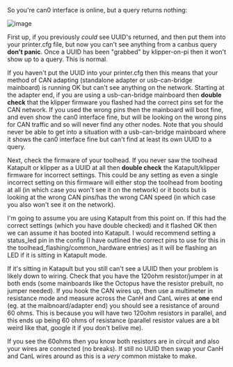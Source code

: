 
So you're can0 interface is online, but a query returns nothing:

![image](https://user-images.githubusercontent.com/124253477/235122048-e39c4fb0-6163-4469-b1fa-aa9dddfe69b2.png)

First up, if you previously _could_ see UUID's returned, and then put them into your printer.cfg file, but now you can't see anything from a canbus query **don't panic**. Once a UUID has been "grabbed" by klipper-on-pi then it won't show up to a query. This is normal.

If you haven't put the UUID into your printer.cfg then this means that your method of CAN adapting (standalone adapter or usb-can-bridge mainboard) is running OK but can't see anything on the network. Starting at the adapter end, if you are using a usb-can-bridge mainboard then **double check** that the klipper firmware you flashed had the correct pins set for the CAN network. If you used the wrong pins then the mainboard will boot fine, and even show the can0 interface fine, but will be looking on the wrong pins for CAN traffic and so will never find any other nodes. Note that you should never be able to get into a situation with a usb-can-bridge mainboard where it shows the can0 interface fine but can't find at least its own UUID to a query.

Next, check the firmware of your toolhead. If you never saw the toolhead Katapult or klipper as a UUID at all then **double check** the Katapult/klipper firmware for incorrect settings. This could be any setting as even a single incorrect setting on this firmware will either stop the toolhead from booting at all (in which case you won't see it on the network) or it boots but is looking at the wrong CAN pins/has the wrong CAN speed (in which case you also won't see it on the network).

I'm going to assume you are using Katapult from this point on. If this had the correct settings (which you have double checked) and it flashed OK then we can assume it has booted into Katapult. I would recommend setting a status_led pin in the config (I have outlined the correct pins to use for this in the toolhead_flashing/common_hardware entries) as it will be flashing an LED if it is sitting in Katapult mode.

If it's sitting in Katapult but you still can't see a UUID then your problem is likely down to wiring. Check that you have the 120ohm resistor/jumper in at both ends (some mainboards like the Octopus have the resistor prebuilt, no jumper needed). If you hook the CAN wires up, then use a multimeter in resistance mode and measure across the CanH and CanL wires at **one** end (eg. at the maibnoard/adapter end) you should see a resistance of around 60 ohms. This is because you will have two 120ohm resistors in parallel, and this ends up being 60 ohms of resistance (parallel resistor values are a bit weird like that, google it if you don't belive me).

If you see the 60ohms then you know both resistors are in circuit and also your wires are connected (no breaks). If still no UUID then swap your CanH and CanL wires around as this is a _very_ common mistake to make.
